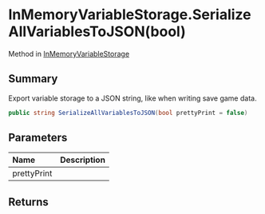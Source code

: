 # InMemoryVariableStorage.SerializeAllVariablesToJSON(bool)

Method in [InMemoryVariableStorage](/api/csharp/yarn.unity.inmemoryvariablestorage.md)

## Summary


Export variable storage to a JSON string, like when writing
save game data.


```csharp
public string SerializeAllVariablesToJSON(bool prettyPrint = false)
```

## Parameters

|Name|Description|
|:---|:---|
|prettyPrint||

## Returns



